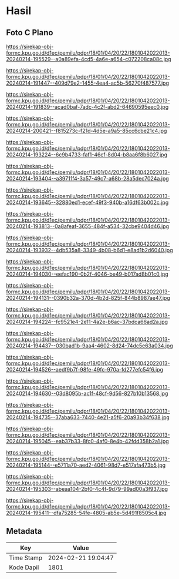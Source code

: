 # Hasil

## Foto C Plano

https://sirekap-obj-formc.kpu.go.id/d1ec/pemilu/pdpr/18/01/04/20/22/1801042022013-20240214-195529--a0a89efa-4cd5-4a6e-a654-c072208ca08c.jpg

https://sirekap-obj-formc.kpu.go.id/d1ec/pemilu/pdpr/18/01/04/20/22/1801042022013-20240214-191447--409d79e2-1455-4ea4-ac5b-56270f487577.jpg

https://sirekap-obj-formc.kpu.go.id/d1ec/pemilu/pdpr/18/01/04/20/22/1801042022013-20240214-191839--acad0baf-7adc-4c2f-abd2-64690595eec0.jpg

https://sirekap-obj-formc.kpu.go.id/d1ec/pemilu/pdpr/18/01/04/20/22/1801042022013-20240214-200421--f815273c-f21d-4d5e-a9a5-85cc6cbe21c4.jpg

https://sirekap-obj-formc.kpu.go.id/d1ec/pemilu/pdpr/18/01/04/20/22/1801042022013-20240214-193224--6c9b4733-faf1-46cf-8d04-b8aa6f8b6027.jpg

https://sirekap-obj-formc.kpu.go.id/d1ec/pemilu/pdpr/18/01/04/20/22/1801042022013-20240214-193404--a39711f4-3a57-49c7-a68b-28a5dec7024a.jpg

https://sirekap-obj-formc.kpu.go.id/d1ec/pemilu/pdpr/18/01/04/20/22/1801042022013-20240214-193645--32880ed1-ecef-49f3-940b-a16df63b002c.jpg

https://sirekap-obj-formc.kpu.go.id/d1ec/pemilu/pdpr/18/01/04/20/22/1801042022013-20240214-193813--0a8afeaf-3655-484f-a534-32cbe9404d46.jpg

https://sirekap-obj-formc.kpu.go.id/d1ec/pemilu/pdpr/18/01/04/20/22/1801042022013-20240214-193932--4db535a8-3349-4b08-b6d1-e8ad1b2d6040.jpg

https://sirekap-obj-formc.kpu.go.id/d1ec/pemilu/pdpr/18/01/04/20/22/1801042022013-20240214-194030--eefac190-0b2f-4046-be49-b017ad8b01c0.jpg

https://sirekap-obj-formc.kpu.go.id/d1ec/pemilu/pdpr/18/01/04/20/22/1801042022013-20240214-194131--0390b32a-370d-4b2d-825f-844b8987ae47.jpg

https://sirekap-obj-formc.kpu.go.id/d1ec/pemilu/pdpr/18/01/04/20/22/1801042022013-20240214-194224--fc9521e4-2e11-4a2e-b6ac-37bdca66ad2a.jpg

https://sirekap-obj-formc.kpu.go.id/d1ec/pemilu/pdpr/18/01/04/20/22/1801042022013-20240214-194437--030bad1b-9aa4-4602-8d24-74dc5e63a034.jpg

https://sirekap-obj-formc.kpu.go.id/d1ec/pemilu/pdpr/18/01/04/20/22/1801042022013-20240214-194526--aedf9b7f-98fe-49fc-970a-fd277efc54f6.jpg

https://sirekap-obj-formc.kpu.go.id/d1ec/pemilu/pdpr/18/01/04/20/22/1801042022013-20240214-194630--03d8095b-ac1f-48cf-9d56-827b10b13568.jpg

https://sirekap-obj-formc.kpu.go.id/d1ec/pemilu/pdpr/18/01/04/20/22/1801042022013-20240214-194735--37aba633-7440-4e21-a5f6-20a93b34f638.jpg

https://sirekap-obj-formc.kpu.go.id/d1ec/pemilu/pdpr/18/01/04/20/22/1801042022013-20240214-195045--eab37b33-8fc0-4af0-8e4b-42fdd358b2a1.jpg

https://sirekap-obj-formc.kpu.go.id/d1ec/pemilu/pdpr/18/01/04/20/22/1801042022013-20240214-195144--e5711a70-aed2-4061-98d7-e517afa473b5.jpg

https://sirekap-obj-formc.kpu.go.id/d1ec/pemilu/pdpr/18/01/04/20/22/1801042022013-20240214-195303--abeaa104-2bf0-4c4f-9d79-99ad00a3f937.jpg

https://sirekap-obj-formc.kpu.go.id/d1ec/pemilu/pdpr/18/01/04/20/22/1801042022013-20240214-195411--dfa75285-54fe-4805-ab5e-5d491f8505c4.jpg


## Metadata

| Key        | Value               |
| ---------- | ------------------- |
| Time Stamp | 2024-02-21 19:04:47 |
| Kode Dapil | 1801                |



